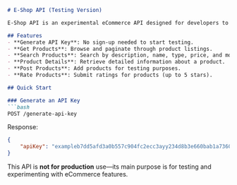 

```markdown
# E-Shop API (Testing Version)

E-Shop API is an experimental eCommerce API designed for developers to test and experiment with basic shop features. No sign-up is required, and the API is perfect for trial runs, mockups, and quick demos.

## Features
- **Generate API Key**: No sign-up needed to start testing.
- **Get Products**: Browse and paginate through product listings.
- **Search Products**: Search by description, name, type, price, and more.
- **Product Details**: Retrieve detailed information about a product.
- **Post Products**: Add products for testing purposes.
- **Rate Products**: Submit ratings for products (up to 5 stars).

## Quick Start

### Generate an API Key
```bash
POST /generate-api-key
```

Response:
```json
{
    "apiKey": "exampleb7dd5afd3a0b557c904fc2ecc3ayy234d8b3e660bab1a736030d8b54"
}
```
This API is **not for production** use—its main purpose is for testing and experimenting with eCommerce features.
```

